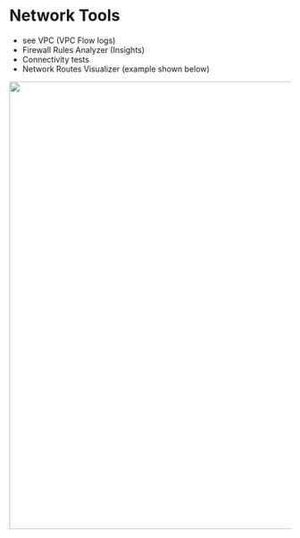 # Network Tools

- see VPC (VPC Flow logs)
- Firewall Rules Analyzer (Insights)
- Connectivity tests
- Network Routes Visualizer (example shown below)

<img src="https://github.com/lynnlangit/gcp-essentials/blob/master/3_networking/3d_Network_Analyzers/images/network-topology.png" width=800>
